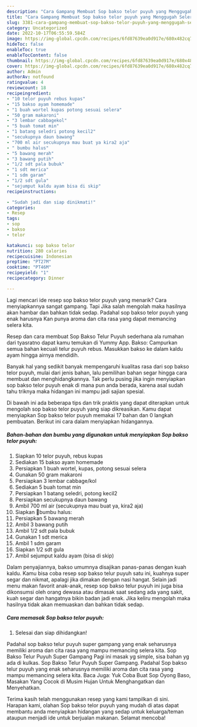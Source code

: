 ```yaml
---
description: "Cara Gampang Membuat Sop bakso telor puyuh yang Menggugah Selera, Buat Buka Puasa Bikin Ngiler"
title: "Cara Gampang Membuat Sop bakso telor puyuh yang Menggugah Selera, Buat Buka Puasa Bikin Ngiler"
slug: 3381-cara-gampang-membuat-sop-bakso-telor-puyuh-yang-menggugah-selera-buat-buka-puasa-bikin-ngiler
category: Uncategorized
date: 2022-10-17T06:55:59.584Z
image: https://img-global.cpcdn.com/recipes/6fd87639ea0d917e/680x482cq70/sop-bakso-telor-puyuh-foto-resep-utama.jpg
hideToc: false
enableToc: true
enableTocContent: false
thumbnail: https://img-global.cpcdn.com/recipes/6fd87639ea0d917e/680x482cq70/sop-bakso-telor-puyuh-foto-resep-utama.jpg
cover: https://img-global.cpcdn.com/recipes/6fd87639ea0d917e/680x482cq70/sop-bakso-telor-puyuh-foto-resep-utama.jpg
author: Admin
authorAv: notfound
ratingvalue: 4
reviewcount: 18
recipeingredient:
- "10 telor puyuh rebus kupas"
- "15 bakso ayam homemade"
- "1 buah wortel kupas potong sesuai selera"
- "50 gram makaroni"
- "3 lembar cabbagekol"
- "5 buah tomat min"
- "1 batang seledri potong kecil2"
- "secukupnya daun bawang"
- "700 ml air secukupnya mau buat ya kira2 aja"
- " bumbu halus"
- "5 bawang merah"
- "3 bawang putih"
- "1/2 sdt pala bubuk"
- "1 sdt merica"
- "1 sdm garam"
- "1/2 sdt gula"
- "sejumput kaldu ayam bisa di skip"
recipeinstructions:

- "Sudah jadi dan siap dinikmati!"
categories:
- Resep
tags:
- sop
- bakso
- telor

katakunci: sop bakso telor 
nutrition: 280 calories
recipecuisine: Indonesian
preptime: "PT27M"
cooktime: "PT46M"
recipeyield: "1"
recipecategory: Dinner

---
```



Lagi mencari ide resep sop bakso telor puyuh yang menarik? Cara menyiapkannya sangat gampang. Tapi Jika salah mengolah maka hasilnya akan hambar dan bahkan tidak sedap. Padahal sop bakso telor puyuh yang enak harusnya Kan punya aroma dan cita rasa yang dapat memancing selera kita.


Resep dan cara membuat Sop Bakso Telur Puyuh sederhana ala rumahan dari tyasratno dapat kamu temukan di Yummy App. Bakso: Campurkan semua bahan kecuali telur puyuh rebus. Masukkan bakso ke dalam kaldu ayam hingga airnya mendidih.

Banyak hal yang sedikit banyak mempengaruhi kualitas rasa dari sop bakso telor puyuh, mulai dari jenis bahan, lalu pemilihan bahan segar hingga cara membuat dan menghidangkannya. Tak perlu pusing jika ingin menyiapkan sop bakso telor puyuh enak di mana pun anda berada, karena asal sudah tahu triknya maka hidangan ini mampu jadi sajian spesial.


Di bawah ini ada beberapa tips dan trik praktis yang dapat diterapkan untuk mengolah sop bakso telor puyuh yang siap dikreasikan. Kamu dapat menyiapkan Sop bakso telor puyuh memakai 17 bahan dan 0 langkah pembuatan. Berikut ini cara dalam menyiapkan hidangannya.

<!--inarticleads1-->

##### Bahan-bahan dan bumbu yang digunakan untuk menyiapkan Sop bakso telor puyuh:

1. Siapkan 10 telor puyuh, rebus kupas
1. Sediakan 15 bakso ayam homemade
1. Persiapkan 1 buah wortel, kupas, potong sesuai selera
1. Gunakan 50 gram makaroni
1. Persiapkan 3 lembar cabbage/kol
1. Sediakan 5 buah tomat min
1. Persiapkan 1 batang seledri, potong kecil2
1. Persiapkan secukupnya daun bawang
1. Ambil 700 ml air (secukupnya mau buat ya, kira2 aja)
1. Siapkan  🌻bumbu halus:
1. Persiapkan 5 bawang merah
1. Ambil 3 bawang putih
1. Ambil 1/2 sdt pala bubuk
1. Gunakan 1 sdt merica
1. Ambil 1 sdm garam
1. Siapkan 1/2 sdt gula
1. Ambil sejumput kaldu ayam (bisa di skip)


Dalam penyajiannya, bakso umumnya disajikan panas-panas dengan kuah kaldu. Kamu bisa coba resep sop bakso telur puyuh satu ini, kuahnya super segar dan nikmat, apalagi jika dimakan dengan nasi hangat. Selain jadi menu makan favorit anak-anak, resep sop bakso telur puyuh ini juga bisa dikonsumsi oleh orang dewasa atau dimasak saat sedang ada yang sakit, kuah segar dan hangatnya bikin badan jadi enak. Jika keliru mengolah maka hasilnya tidak akan memuaskan dan bahkan tidak sedap. 

<!--inarticleads2-->

##### Cara memasak Sop bakso telor puyuh:


1. Selesai dan siap dihidangkan!

Padahal sop bakso telur puyuh super gampang yang enak seharusnya memiliki aroma dan cita rasa yang mampu memancing selera kita. Sop Bakso Telur Puyuh Super Gampang Pagi ini masak yg simple, sisa bahan yg ada di kulkas. Sop Bakso Telur Puyuh Super Gampang. Padahal Sop bakso telur puyuh yang enak seharusnya memiliki aroma dan cita rasa yang mampu memancing selera kita. Baca Juga: Yuk Coba Buat Sop Oyong Baso, Masakan Yang Cocok di Musim Hujan Untuk Menghangatkan dan Menyehatkan. 

Terima kasih telah menggunakan resep yang kami tampilkan di sini. Harapan kami, olahan Sop bakso telor puyuh yang mudah di atas dapat membantu anda menyiapkan hidangan yang sedap untuk keluarga/teman ataupun menjadi ide untuk berjualan makanan. Selamat mencoba!
